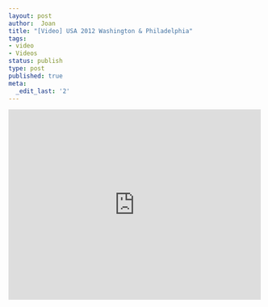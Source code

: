 ```yaml
---
layout: post
author:  Joan
title: "[Video] USA 2012 Washington & Philadelphia"
tags:
- video
- Videos
status: publish
type: post
published: true
meta:
  _edit_last: '2'
---
```

<iframe src="http://player.vimeo.com/video/47570257?title=0&amp;byline=0&amp;color=679AF1&amp;portrait=0" width="500" height="377" frameborder="0"></iframe>
